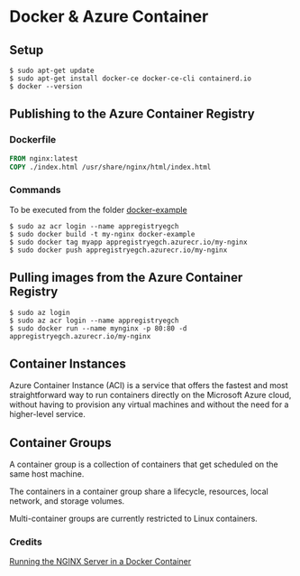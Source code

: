 # Docker & Azure Container
## Setup
```shell
$ sudo apt-get update
$ sudo apt-get install docker-ce docker-ce-cli containerd.io
$ docker --version
```
## Publishing to the Azure Container Registry
### Dockerfile
```Dockerfile
FROM nginx:latest
COPY ./index.html /usr/share/nginx/html/index.html
```
### Commands
To be executed from the folder [docker-example](docker-example)
```shell
$ sudo az acr login --name appregistryegch
$ sudo docker build -t my-nginx docker-example
$ sudo docker tag myapp appregistryegch.azurecr.io/my-nginx
$ sudo docker push appregistryegch.azurecr.io/my-nginx
```
## Pulling images from the Azure Container Registry
```shell
$ sudo az login
$ sudo az acr login --name appregistryegch
$ sudo docker run --name mynginx -p 80:80 -d appregistryegch.azurecr.io/my-nginx
```


## Container Instances
Azure Container Instance (ACI) is a service that offers the fastest and most straightforward way to run containers directly on the Microsoft Azure cloud, without having to provision any virtual machines and without the need for a higher-level service.

## Container Groups
A container group is a collection of containers that get scheduled on the same host machine.

The containers in a container group share a lifecycle, resources, local network, and storage volumes.

Multi-container groups are currently restricted to Linux containers.

### Credits
[Running the NGINX Server in a Docker Container](https://www.baeldung.com/linux/nginx-docker-container)
